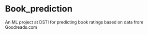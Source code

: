# Book_prediction
An ML project at DSTI for predicting book ratings based on data from Goodreads.com
